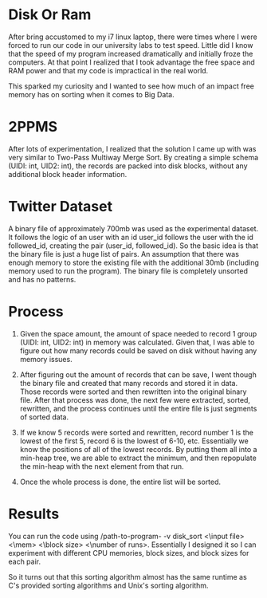 # Disk Or Ram

After bring accustomed to my i7 linux laptop, there were times where I were forced to run our code in our university labs to test speed. Little did I know that the speed of my program increased dramatically and initially froze the computers. At that point I realized that I took advantage the free space and RAM power and that my code is impractical in the real world. 
 
This sparked my curiosity and I wanted to see how much of an impact free memory has on sorting when it comes to Big Data. 


# 2PPMS

After lots of experimentation, I realized that the solution I came up with was very similar to Two-Pass Multiway Merge Sort. By creating a simple schema (UIDI: int, UID2: int), the records are packed into disk blocks, without any additional block header information.

# Twitter Dataset

A binary file of approximately 700mb was used as the experimental dataset. It follows the logic of an user with an id user_id follows the user with the id followed_id, creating the pair (user_id, followed_id). So the basic idea is that the binary file is just a huge list of pairs. An assumption that there was enough memory to store the existing file with the  additional 30mb (including memory used to run the program). The binary file is completely unsorted and has no patterns. 


# Process
1) Given the space amount, the amount of space needed to record 1 group (UIDI: int, UID2: int) in memory was calculated. Given that, I was able to figure out how many records could be saved on disk without having any memory issues. 

2) After figuring out the amount of records that can be save, I went though the binary file and created that many records and stored it in data. Those records were sorted and then rewritten into the original binary file. After that process was done, the next few were extracted, sorted, rewritten,  and the process continues until the entire file is just segments of sorted data.

3) If we know 5 records were sorted and rewritten, record number 1 is the lowest of the first 5, record 6 is the lowest of 6-10, etc. Essentially we know the positions of all of the lowest records. By putting them all into a min-heap tree, we are able to extract the minimum, and then repopulate the min-heap with the next element from that run. 

4) Once the whole process is done, the entire list will be sorted. 


# Results

You can run the code using /path-to-program- -v disk_sort <\input file> <\mem> <\block size> <\number of runs>. Essentially I designed it so I can experiment with different CPU memories, block sizes, and block sizes for each pair. 

So it turns out that this sorting algorithm almost has the same runtime as C's provided sorting algorithms and Unix's sorting algorithm. 

